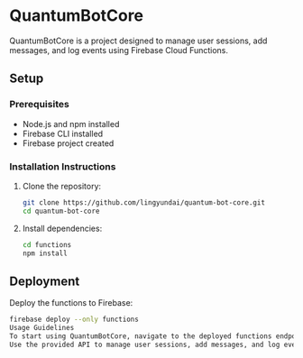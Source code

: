 # QuantumBotCore

QuantumBotCore is a project designed to manage user sessions, add messages, and log events using Firebase Cloud Functions. 
## Setup

### Prerequisites
- Node.js and npm installed
- Firebase CLI installed
- Firebase project created

### Installation Instructions

1. Clone the repository:
    ```bash
    git clone https://github.com/lingyundai/quantum-bot-core.git
    cd quantum-bot-core
    ```

2. Install dependencies:
    ```bash
    cd functions
    npm install
    ```

## Deployment

Deploy the functions to Firebase:
```bash
firebase deploy --only functions
Usage Guidelines
To start using QuantumBotCore, navigate to the deployed functions endpoint.
Use the provided API to manage user sessions, add messages, and log events.
